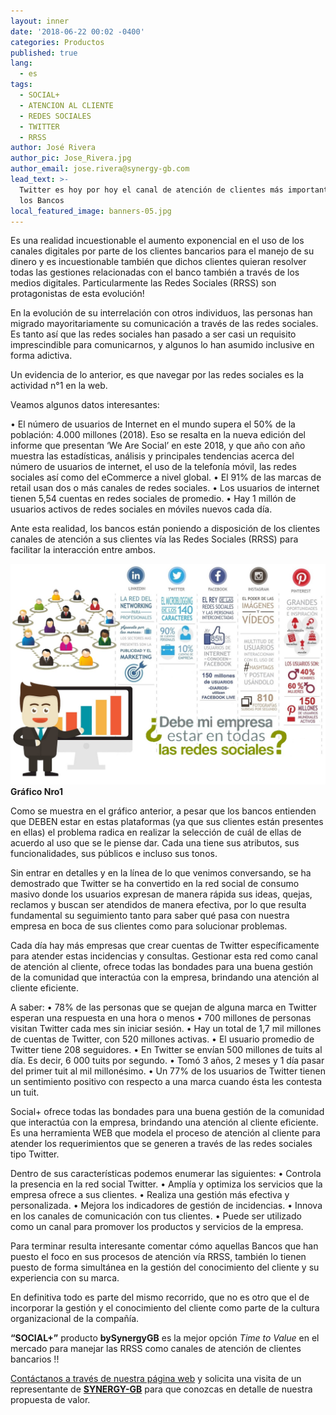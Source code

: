 ```yaml
---
layout: inner
date: '2018-06-22 00:02 -0400'
categories: Productos
published: true
lang:
  - es
tags:
  - SOCIAL+
  - ATENCION AL CLIENTE
  - REDES SOCIALES
  - TWITTER
  - RRSS
author: José Rivera
author_pic: Jose_Rivera.jpg
author_email: jose.rivera@synergy-gb.com
lead_text: >-
  Twitter es hoy por hoy el canal de atención de clientes más importante para
  los Bancos
local_featured_image: banners-05.jpg
---
```

Es una realidad incuestionable el aumento exponencial en el uso de los canales digitales por parte de los clientes bancarios para el manejo de su dinero y es incuestionable también que dichos clientes quieran resolver todas las gestiones relacionadas con el banco también a través de los medios digitales. Particularmente las Redes Sociales (RRSS) son protagonistas de esta evolución!

En la evolución de su interrelación con otros individuos, las personas han migrado mayoritariamente su comunicación a través de las redes sociales. Es tanto así que las redes sociales han pasado a ser casi un requisito imprescindible para comunicarnos, y algunos lo han asumido inclusive en forma adictiva. 

Un evidencia de lo anterior, es que navegar por las redes sociales es la actividad n°1 en la web.

Veamos algunos datos interesantes:

•	El número de usuarios de Internet en el mundo supera el 50% de la población: 4.000 millones (2018). Eso se resalta en la nueva edición del informe que presentan ‘We Are Social’ en este 2018, y que año con año muestra las estadísticas, análisis y principales tendencias acerca del número de usuarios de internet, el uso de la telefonía móvil, las redes sociales así como del eCommerce a nivel global.
•	El 91% de las marcas de retail usan dos o más canales de redes sociales.
•	Los usuarios de internet tienen 5,54 cuentas en redes sociales de promedio.
•	Hay 1 millón de usuarios activos de redes sociales en móviles nuevos cada día.

Ante esta realidad, los bancos están poniendo a disposición de los clientes canales de atención a sus clientes vía las Redes Sociales (RRSS) para facilitar la interacción entre ambos. 
 
![Gráfico #1](/img/blog-06.jpeg)
****Gráfico Nro1****

Como se muestra en el gráfico anterior, a pesar que los bancos entienden que DEBEN estar en estas plataformas (ya que sus clientes están presentes en ellas) el problema radica en realizar la selección de cuál de ellas de acuerdo al uso que se le piense dar. Cada una tiene sus atributos, sus funcionalidades, sus públicos e incluso sus tonos.

Sin entrar en detalles y en la línea de lo que venimos conversando, se ha demostrado que Twitter se ha convertido en la red social de consumo masivo donde los usuarios expresan de manera rápida sus ideas, quejas, reclamos y buscan ser atendidos de manera efectiva, por lo que resulta fundamental su seguimiento tanto para saber qué pasa con nuestra empresa en boca de sus clientes como para solucionar problemas. 

Cada día hay más empresas que crear cuentas de Twitter específicamente para atender estas incidencias y consultas. Gestionar esta red como canal de atención al cliente, ofrece todas las bondades para una buena gestión de la comunidad que interactúa con la empresa, brindando una atención al cliente eficiente.

A saber:
•	78% de las personas que se quejan de alguna marca en Twitter esperan una respuesta en una hora o menos
•	700 millones de personas visitan Twitter cada mes sin iniciar sesión.
•	Hay un total de 1,7 mil millones de cuentas de Twitter, con 520 millones activas.
•	El usuario promedio de Twitter tiene 208 seguidores.
•	En Twitter se envían 500 millones de tuits al día. Es decir, 6 000 tuits por segundo.
•	Tomó 3 años, 2 meses y 1 día pasar del primer tuit al mil millonésimo.
•	Un 77% de los usuarios de Twitter tienen un sentimiento positivo con respecto a una marca cuando ésta les contesta un tuit.

Social+ ofrece todas las bondades para una buena gestión de la comunidad que interactúa con la empresa, brindando una atención al cliente eficiente. Es una herramienta WEB que modela el proceso de atención al cliente para atender los requerimientos que se generen a través de las redes sociales tipo Twitter.


Dentro de sus características podemos enumerar las siguientes:
•	Controla la presencia en la red social Twitter.
•	Amplía y optimiza los servicios que la empresa ofrece a sus clientes.
•	Realiza una gestión más efectiva y personalizada.
•	Mejora los indicadores de gestión de incidencias.
•	Innova en los canales de comunicación con tus clientes.
•	Puede ser utilizado como un canal para promover los productos y servicios de la empresa.

Para terminar resulta interesante comentar cómo aquellas Bancos que han puesto el foco en sus procesos de atención vía RRSS, también lo tienen puesto de forma simultánea en la gestión del conocimiento del cliente y su experiencia con su marca. 

En definitiva todo es parte del mismo recorrido, que no es otro que el de incorporar la gestión y el conocimiento del cliente como parte de la cultura organizacional de la compañía.


**“SOCIAL+”** producto **bySynergyGB** es la mejor opción _Time to Value_ en el mercado para manejar las RRSS como canales de atención de clientes bancarios !!

[Contáctanos a través de nuestra página web](http://synergy-gb.com/newsgb/index.php#contactanosindex) y solicita una visita de un representante de [**SYNERGY-GB**](http://synergy-gb.com/newsgb/index.php#contactanosindex) para que conozcas en detalle de nuestra propuesta de valor.
